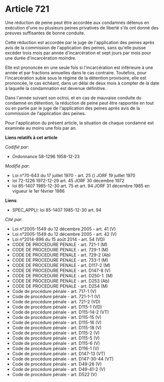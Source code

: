 # Article 721

Une réduction de peine peut être accordée aux condamnés détenus en exécution d'une ou plusieurs peines privatives de liberté
s'ils ont donné des preuves suffisantes de bonne conduite.

Cette réduction est accordée par le juge de l'application des peines après avis de la commission de l'application des peines,
sans qu'elle puisse excéder trois mois par année d'incarcération et sept jours par mois pour une durée d'incarcération
moindre.

Elle est prononcée en une seule fois si l'incarcération est inférieure à une année et par fractions annuelles dans le cas
contraire. Toutefois, pour l'incarcération subie sous le régime de la détention provisoire, elle est prononcée, le cas
échéant, dans un délai de deux mois à compter de la date à laquelle la condamnation est devenue définitive.

Dans l'année suivant son octroi, et en cas de mauvaise conduite du condamné en détention, la réduction de peine peut être
rapportée en tout ou en partie par le juge de l'application des peines après avis de la commission de l'application des
peines.

Pour l'application du présent article, la situation de chaque condamné est examinée au moins une fois par an.

**Liens relatifs à cet article**

_Codifié par_:

  - Ordonnance 58-1296 1958-12-23

_Modifié par_:

  - Loi n°70-643 du 17 juillet 1970 - art. 25 () JORF 19 juillet 1970
  - loi 72-1226 1972-12-29 art. 45 JORF 30 décembre 1972
  - loi 85-1407 1985-12-30 art. 75 et art. 94 JORF 31 décembre 1985 en vigueur le 1er février 1986

**Liens**:

  - SPEC_APPLI: loi 85-1407 1985-12-30 art. 94

_Cité par_:

  - Loi n°2005-1549 du 12 décembre 2005 - art. 41 (V)
  - Loi n°2005-1549 du 12 décembre 2005 - art. 42 (V)
  - Loi n°2014-896 du 15 août 2014 - art. 54 (VD)
  - CODE DE PROCEDURE PENALE - art. 721-1 (M)
  - CODE DE PROCEDURE PENALE - art. 729-1 (M)
  - CODE DE PROCEDURE PENALE - art. 729-2 (Ab)
  - CODE DE PROCEDURE PENALE - art. 733-1 (M)
  - CODE DE PROCEDURE PENALE - art. D117-2 (M)
  - CODE DE PROCEDURE PENALE - art. D147-8 (V)
  - CODE DE PROCEDURE PENALE - art. D250-1. (M)
  - CODE DE PROCEDURE PENALE - art. D253 (Ab)
  - CODE DE PROCEDURE PENALE - art. D254 (M)
  - Code de procédure pénale - art. 717-1 (V)
  - Code de procédure pénale - art. 721-1-1 (V)
  - Code de procédure pénale - art. 721-2 (VD)
  - Code de procédure pénale - art. D115-1 (VD)
  - Code de procédure pénale - art. D115-14-2 (VT)
  - Code de procédure pénale - art. D115-15 (V)
  - Code de procédure pénale - art. D115-16 (V)
  - Code de procédure pénale - art. D115-18 (V)
  - Code de procédure pénale - art. D115-2 (V)
  - Code de procédure pénale - art. D115-5 (V)
  - Code de procédure pénale - art. D115-6 (V)
  - Code de procédure pénale - art. D116-1 (V)
  - Code de procédure pénale - art. D147-13 (VT)
  - Code de procédure pénale - art. D147-30-44 (VT)
  - Code de procédure pénale - art. D49-26 (V)
  - Code de procédure pénale - art. D49-41-2 (V)
  - Code de procédure pénale - art. D522 (V)
